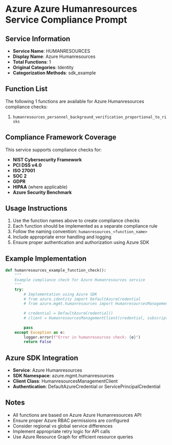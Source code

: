# Azure Azure Humanresources Service Compliance Prompt

## Service Information
- **Service Name**: HUMANRESOURCES
- **Display Name**: Azure Humanresources
- **Total Functions**: 1
- **Original Categories**: Identity
- **Categorization Methods**: sdk_example

## Function List
The following 1 functions are available for Azure Humanresources compliance checks:

1. `humanresources_personnel_background_verification_proportional_to_risks`


## Compliance Framework Coverage
This service supports compliance checks for:
- **NIST Cybersecurity Framework**
- **PCI DSS v4.0**
- **ISO 27001**
- **SOC 2**
- **GDPR**
- **HIPAA** (where applicable)
- **Azure Security Benchmark**

## Usage Instructions
1. Use the function names above to create compliance checks
2. Each function should be implemented as a separate compliance rule
3. Follow the naming convention: `humanresources_<function_name>`
4. Include appropriate error handling and logging
5. Ensure proper authentication and authorization using Azure SDK

## Example Implementation
```python
def humanresources_example_function_check():
    """
    Example compliance check for Azure Humanresources service
    """
    try:
        # Implementation using Azure SDK
        # from azure.identity import DefaultAzureCredential
        # from azure.mgmt.humanresources import HumanresourcesManagementClient
        
        # credential = DefaultAzureCredential()
        # client = HumanresourcesManagementClient(credential, subscription_id)
        
        pass
    except Exception as e:
        logger.error(f"Error in humanresources check: {e}")
        return False
```

## Azure SDK Integration
- **Service**: Azure Humanresources
- **SDK Namespace**: azure.mgmt.humanresources
- **Client Class**: HumanresourcesManagementClient
- **Authentication**: DefaultAzureCredential or ServicePrincipalCredential

## Notes
- All functions are based on Azure Azure Humanresources API
- Ensure proper Azure RBAC permissions are configured
- Consider regional vs global service differences
- Implement appropriate retry logic for API calls
- Use Azure Resource Graph for efficient resource queries
